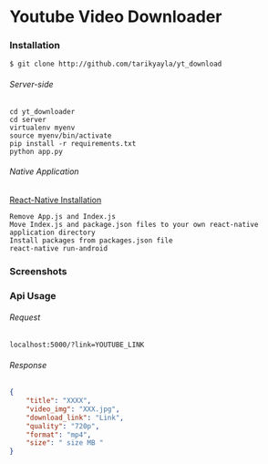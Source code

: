 #  Youtube Video Downloader

### Installation 
`$ git clone http://github.com/tarikyayla/yt_download`

###### Server-side 

```shell
cd yt_downloader
cd server
virtualenv myenv
source myenv/bin/activate
pip install -r requirements.txt
python app.py
```





###### Native Application

[React-Native Installation](https://facebook.github.io/react-native/docs/getting-started "React-Native Installation")

```shell
Remove App.js and Index.js
Move Index.js and package.json files to your own react-native application directory
Install packages from packages.json file
react-native run-android

```
### Screenshots



### Api Usage 
###### Request
`localhost:5000/?link=YOUTUBE_LINK`
###### Response
```json
{
	"title": "XXXX",
	"video_img": "XXX.jpg",
	"download_link": "Link",
	"quality": "720p",
	"format": "mp4",
	"size": " size MB "
}
```
